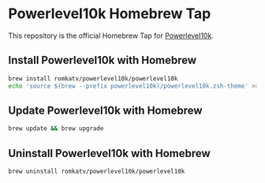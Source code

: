 # Powerlevel10k Homebrew Tap

This repository is the official Homebrew Tap for
[Powerlevel10k](https://github.com/romkatv/powerlevel10k).

## Install Powerlevel10k with Homebrew

```zsh
brew install romkatv/powerlevel10k/powerlevel10k
echo 'source $(brew --prefix powerlevel10k)/powerlevel10k.zsh-theme' >>! ~/.zshrc
```

## Update Powerlevel10k with Homebrew

```zsh
brew update && brew upgrade
```

## Uninstall Powerlevel10k with Homebrew

```zsh
brew uninstall romkatv/powerlevel10k/powerlevel10k
```
